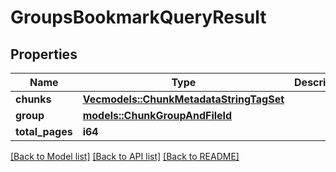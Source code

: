 # GroupsBookmarkQueryResult

## Properties

Name | Type | Description | Notes
------------ | ------------- | ------------- | -------------
**chunks** | [**Vec<models::ChunkMetadataStringTagSet>**](ChunkMetadataStringTagSet.md) |  | 
**group** | [**models::ChunkGroupAndFileId**](ChunkGroupAndFileId.md) |  | 
**total_pages** | **i64** |  | 

[[Back to Model list]](../README.md#documentation-for-models) [[Back to API list]](../README.md#documentation-for-api-endpoints) [[Back to README]](../README.md)


